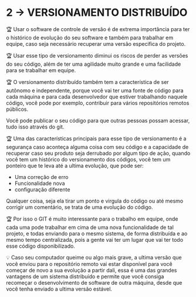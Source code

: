 # 2 → VERSIONAMENTO DISTRIBUÍDO

🏆 Usar o software de controle de versão é de extrema importância para ter o histórico de evolução do seu software e também para trabalhar em equipe, caso seja necessário recuperar uma versão especifica do projeto.


🏆 Usar esse tipo de versionamento diminui os riscos de perder as versões do seu código, além de ter uma agilidade muito grande e uma facilidade para se trabalhar em equipe.


🏆 O versionamento distribuído também tem a característica de ser autônomo e independente, porque você vai ter uma fonte de código para cada máquina e para cada desenvolvedor que estiver trabalhando naquele código, você pode por exemplo, contribuir para vários repositórios remotos públicos.

Você pode publicar o seu código para que outras pessoas possam acessar, tudo isso através do git.


🏆 Uma das características principais para esse tipo de versionamento é a segurança caso aconteça alguma coisa com seu código e a capacidade de recuperar caso seu produto seja derrubado por algum tipo de ação, quando você tem um histórico do versionamento dos códigos, você tem um ponteiro que te leva até a ultima evolução, que pode ser: 

- Uma correção de erro
- Funcionalidade nova
- configuração diferente

Qualquer coisa, seja ela tirar um ponto e virgula do código ou até mesmo corrigir um comentário, se trata de uma evolução do código. 


🏆 Por isso o GIT é muito interessante para o trabalho em equipe, onde cada uma pode trabalhar em cima de uma nova funcionalidade de tal projeto, e todas enviando para o mesmo sistema, de forma distribuída e ao mesmo tempo centralizada, pois a gente vai ter um lugar que vai ter todo esse código disponibilizado.

💡 Caso seu computador queime ou algo mais grave, a ultima versão que você enviou para o repositório remoto vai estar disponível para você começar de novo a sua evolução a partir dali, essa é uma das grandes vantagens de um sistema distribuído e permite que você consiga recomeçar o desenvolvimento de software de outra máquina, desde que você tenha enviado a ultima versão estável. 

